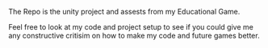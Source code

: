 The Repo is the unity project and assests from my Educational Game. 

Feel free to look at my code and project setup to see if you could give me any constructive critisim on how to make my code and future games better.
